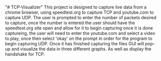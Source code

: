 "# TCP-Visualizer" 
This project is designed to capture live data from a chrome browser, using speedtest.org to capture TCP and youtube.com to capture UDP. The user is prompted to enter the number of packets desired to capture, once the number is entered the user should have the speedtest.org site open and allow for it to begin capturing once it is done captureing, the user will need to enter the youtube.com and select a video to play, once then select 'okay' on the prompt in order for the program to begin capturing UDP. Once it has finished capturing the files GUI will pop-up and visualize the data in three different graphs. As well as display the handshake for TCP.

